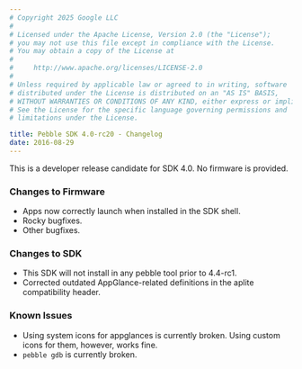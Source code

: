 ```yaml
---
# Copyright 2025 Google LLC
#
# Licensed under the Apache License, Version 2.0 (the "License");
# you may not use this file except in compliance with the License.
# You may obtain a copy of the License at
#
#     http://www.apache.org/licenses/LICENSE-2.0
#
# Unless required by applicable law or agreed to in writing, software
# distributed under the License is distributed on an "AS IS" BASIS,
# WITHOUT WARRANTIES OR CONDITIONS OF ANY KIND, either express or implied.
# See the License for the specific language governing permissions and
# limitations under the License.

title: Pebble SDK 4.0-rc20 - Changelog
date: 2016-08-29
---
```


This is a developer release candidate for SDK 4.0. No firmware is provided.

### Changes to Firmware

* Apps now correctly launch when installed in the SDK shell.
* Rocky bugfixes.
* Other bugfixes.

### Changes to SDK

* This SDK will not install in any pebble tool prior to 4.4-rc1.
* Corrected outdated AppGlance-related definitions in the aplite compatibility
  header.

### Known Issues

* Using system icons for appglances is currently broken. Using custom icons for
  them, however, works fine.
* `pebble gdb` is currently broken.
